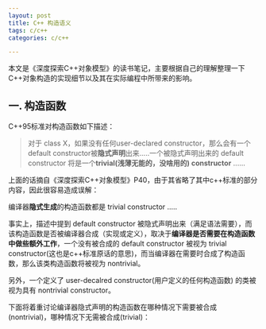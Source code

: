 ```yaml
---
layout: post
title: C++ 构造语义
tags: c/c++
categories: c/c++

---
```


本文是《深度探索C++对象模型》的读书笔记，主要根据自己的理解整理一下C++对象构造的实现细节以及其在实际编程中所带来的影响。

## 一. 构造函数

C++95标准对构造函数如下描述：

>对于 class X，如果没有任何user-declared constructor，那么会有一个default constructor被**隐式声明**出来.....一个被隐式声明出来的 default constructor 将是一个**trivial(浅薄无能的，没啥用的) constructor** ......

上面的话摘自《深度探索C++对象模型》P40，由于其省略了其中c++标准的部分内容，因此很容易造成误解：

编译器**隐式生成**的构造函数都是 trivial constructor .....

事实上，描述中提到 default constructor 被隐式声明出来（满足语法需要），而该构造函数是否被编译器合成（实现或定义），取决于**编译器是否需要在构造函数中做些额外工作**，一个没有被合成的 default constructor 被视为 trivial constructor(这也是c++标准原话的意思)，而当编译器在需要时合成了构造函数，那么该类构造函数将被视为 nontrivial。

另外，一个定义了 user-decalred constructor(用户定义的任何构造函数) 的类被视为具有 nontrivial constructor。

下面将着重讨论编译器隐式声明的构造函数在哪种情况下需要被合成(nontrivial)，哪种情况下无需被合成(trivial)：

<!--more>

考虑下面这个类：

```	
class A
{
private:
	int _ivalue;
	float _fvalue;
};
```

对于类A来说，编译器将为其隐式声明的默认构造函数被视为trivial。因为编译器无需在其声明的构造函数中，对A类对象进行任何额外处理。注意，编译器生成的默认构造函数不会对 _ivalue 和 _fvalue 进行初始化。因此在这种情况下，编译器隐式生成的默认构造函数可有可无，视之为"trivial"。

而对于如下四种情况，编译器隐式生成的默认构造函数(以下简称"隐式构造函数")是 nontrivial default constructor ：

#### a. 类中有 "带 nontrivial default constructor" 的对象成员

注意，这里的notrivial default constructor包括**用户定义的任何构造函数**或者**编译器生成的notrivial构造函数**。这实际上是一个递归定义，当类X中有具备notrivial default constructor的对象成员Y \_y时，X的隐式构造函数需要调用Y的默认构造函数完成对成员\_y的构造。如：
	
```	
class B
{
private:
	A _a;
};

class C
{
private:
	std::string _str;
};

```

我们说类B中的对象成员 A \_a "不带default constructor"，因为它只有一个隐式生成的 trivial default constructor。因此B的隐式构造函数中，无需操心对成员_a的构造。因而实际上B的隐式构造函数也被视为trivial(无关紧要)。而对于类C，由于其对象成员类型string具备用户(库作者)声明的默认构造函数，因此string的构造函数是nontrivial，所以编译器在为C合成的默认构造函数中，需要调用string的默认构造函数来为\_str初始化，此时C的构造函数便不再是"无关紧要"的，被视为 nontrivial。

#### b. 类继承于 "带 nontrivial default constructor" 的基类

情形b和情形a类似：当类具有 "带 nontrivial default constructor"的基类时，编译器隐式生成的默认构造函数需要调用基类的默认构造函数确保基类的正确初始化。此时该类构造函数视为nontrivial。

#### c. 类中有虚函数(或继承体系中有虚函数)

在这种情况下，编译器生成的隐式构造函数需要完成对虚函数表vtable的构造，并且将vtable的指针安插到对象中(通常是头四个字节)。此时的隐式构造函数自然是必不可少(nontrivial)。

#### d. 类的继承体系中具有虚基类

和情形c一样，编译器需要在合成的构造函数中，对虚基类进行处理(处理方式和虚函数类似，通过一个指针来指向虚基类，以保证虚基类在其继承体系中，只有一份内容)，这样才能保证程序能在运行中正确存取虚基类数据。被视为nontrivial。

#### 总结

编译器隐式声明的默认构造函数，是 trivial or nontrivial，取决于编译器是否需要在构造函数中做一些额外的处理，主要包括对象成员和基类的初始化(取决于对象成员或基类有无nontrivial default constructor)，以及对虚函数和虚基类的处理(取决于在其继承体系中是否有虚函数或虚基类)。这些工作使隐式构造函数不再是可有可无。

不存在以上四种情况并且没有用户定义的任何构造函数时，隐式构造函数也被称作 implicit trivial default constructors。这类构造函数实际上并不会被编译器合成出来。这也是对 trivial 和 nontrivial 的直观理解。

而实际上，即使你定义了自己的构造函数，如果类中满足以上四种情形之一，编译器也会将你的构造函数展开，将必要的处理(如vtable的构造)植入到你的构造函数中(一般是你的构造代码之前)。不过仍然请注意，一旦你定义了自己的构造函数，哪怕该函数什么也不做，该类也将被视为具备 nontrivial constrcutor。

## 二. 复制构造函数

就像 default constructor 一样，C++ Standard 上说，如果 class 没有声明一个 copy constructor，就会有隐式的声明(implicitly declared)或隐式的定义(implicitly defined)出现，和以前一样，C++ Standard 把 copy constructor 区分为 trivial 和 nontrivial 两种，只有 nontrivial 的实例才会被合成于程序之中。决定一个 copy constructor 是否为 trivial 的标准在于 class 是否展现出所谓的 "bitwise copy semantics(按位拷贝语义)"。

"按位拷贝语义"是指该类对象之间的拷贝构造，可以通过简单的"位拷贝"(memcpy)来完成，并且与该对象拷贝的原本语义一致。例如 上面的类A，它便具有按位拷贝语义。因此它的拷贝构造函数也是 trivial copy constructor。这样的拷贝构造函数不会被编译器合成到程序中。直接将其作为内存块拷贝即可(类似于 int double 之类的基本类型)。

那么类何时不具有按位拷贝语义？ 和构造函数一样，当编译器声明的拷贝构造函数需要替程序做一些事情时，视为nontrivial。具有也有如下四种情况：

1. 类中有 "带 nontrivial copy constructor" 的对象成员
2. 类继承于 "带 nontrivial copy constructor" 的基类
3. 类中有虚函数(或继承体系中有虚函数)
4. 类的继承体系中具有虚基类

对于1，2，复制构造函数需要通过调用基类或对象成员的 nontrivial 拷贝构造函数来保证它们的正确拷贝。

而对于3，考虑如下情形：

```

// class Derive public派生于 class Base
Derive d;
Derive d2 = d;
Base b = d; // 发生切割(sliced)行为

```

对于d2对象，编译器使用位拷贝并无问题(假设Derive并不存在1，2，4所述情况)，因为d和d2的虚函数表均来自于Derive。而对于`Base b = d;`编译器需要保证对象b的虚函数表为Base的虚函数表，而不是从对象d直接位拷贝过来的Derive类的虚函数表。否则在通过b调用Derive特有而基类Base没有的虚函数时，会发生崩溃(因为Base的虚函数表不含该函数)。因此对于有虚函数的类，编译器必须对该类的虚函数表"负责"，保证其正确初始化。

对于4，和情况3一样，编译器需要确保被构造的对象指向虚基类的指针(virtual base class point)得到正确初始化。

当类不满足以上四种情况时，我们说它的copy constructor为trivial。编译器不会合成trivial copy constrcutor到程序中。在拷贝对象时，执行简单的内存块拷贝。

## 三. trivial的一些扩展

在std中，提供了对某个类各个trivial属性的判别。如：
	
```

#include <iostream>

class A
{
public:
    A()
    {
    }

private:
    int _i;
    char* _str;
};

class B : public A
{

private:
    double _d;
};



int main()
{
	// 0 A 有 user-declared constructor
    std::cout << std::is_trivially_constructible<A>::value << std::endl; 
	// 1 A 没有 user-declared copy constructor 并且不含abcd情形       
    std::cout << std::is_trivially_copy_constructible<A>::value << std::endl;   

	// 0 B 需要调用A::A() 完成对基类的构造
    std::cout << std::is_trivially_constructible<B>::value << std::endl;
	// 1 B 没有 user-declared copy constructor 并且基类 A 没有 nontrivial copy constructor        
    std::cout << std::is_trivially_copy_constructible<B>::value << std::endl;   
    
    std::cout << std::is_trivial<A>::value << std::endl;	// 0
    std::cout << std::is_trivial<B>::value << std::endl;    // 0

    return 0;
}

```
	
std::is_***是c++11引入的关于类型特性(type\_traits)的一些列模板，它们可以在编译器就获得有关类型的特性信息。也就是说：

	std::cout << std::is_trivial<A>::value << std::endl;

在运行时相当于：

	std::cout << 1 << std::endl;

这种编译期获得结果的特性让我们可以结合 static_assert 完成更多的事情。如：

	static_assert(std::is_trivially_constructible<A>::value, "A is not pod type");

那么如果A不具备 trivial constructor，那么我们可以在程序编译期得到一个编译错误：A is not pod type

std::is_trivial判断一个类型是否为trivial类型。C++标准把trivial类型定义如下： 

- 没有 nontrivial constructor

- 没有 nontrivial copy constructor 

- 没有 nontrivial move constructor

- 没有 nontrivial assignment operator 

- 有一个 trivial destructor 

由于类A和类B均有 nontrivial constructor 因此它们都不是trivial类型。
